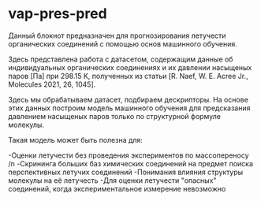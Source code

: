 # vap-pres-pred
Данный блокнот предназначен для прогнозирования летучести органических соединений с помощью основ машинного обучения.

Здесь представлена работа с датасетом, содержащим данные об индивидуальных органических соединениях и их давлении насыщеных паров [Па] при 298.15 K, полученных из статьи [R. Naef, W. E. Acree Jr., Molecules 2021, 26, 1045].

Здесь мы обрабатываем датасет, подбираем дескрипторы. На основе этих данных построим модель машинного обучения для предсказания давлением насыщеных паров только по структурной формуле молекулы.

Такая модель может быть полезна для:

-Оценки летучести без проведения экспериментов по массопереносу /n
-Скрининга больших баз химических соединений на предмет поиска перспективных летучих соединений
-Понимания влияния структуры молекулы на её летучесть
-Для оценки летучести "опасных" соединений, когда экспериментальное измерение невозможно
